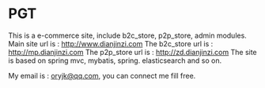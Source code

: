 # PGT
This is a e-commerce site, include b2c_store, p2p_store, admin modules.
Main site url is : http://www.dianjinzi.com
The b2c_store url is : http://mp.dianjinzi.com
The p2p_store url is : http://zd.dianjinzi.com
The site is based on spring mvc, mybatis, spring. elasticsearch and so on.


My email is : oryjk@qq.com, you can connect me fill free.